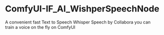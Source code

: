 # ComfyUI-IF_AI_WishperSpeechNode
A convenient fast Text to Speech Whisper Speech by Collabora you can train a voice on the fly on ComfyUI
